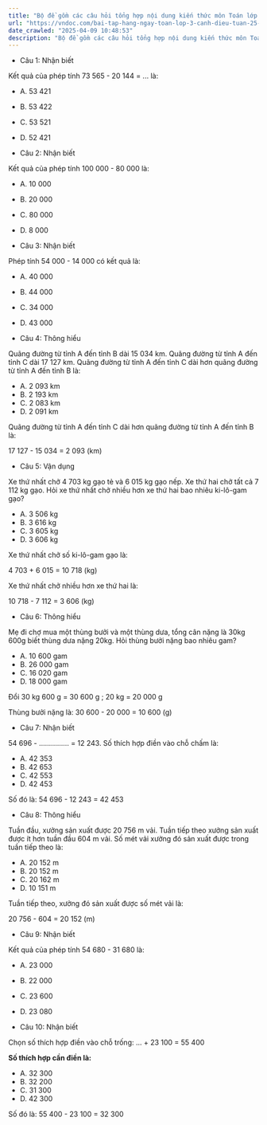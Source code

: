 ```yaml
---
title: "Bộ đề gồm các câu hỏi tổng hợp nội dung kiến thức môn Toán lớp 3 đã học ở Tuần 25 trong chương trình Toán lớp 3 Tập 2 sách Cánh diều, giúp các em ôn tập và luyện giải các dạng bài tập Toán lớp 3. Mời các em cùng luyện tập."
url: "https://vndoc.com/bai-tap-hang-ngay-toan-lop-3-canh-dieu-tuan-25-thu-4-338275"
date_crawled: "2025-04-09 10:48:53"
description: "Bộ đề gồm các câu hỏi tổng hợp nội dung kiến thức môn Toán lớp 3 đã học ở Tuần 25 trong chương trình Toán lớp 3 Tập 2 sách Cánh diều, giúp các em ôn tập và luyện giải các dạng bài tập Toán lớp 3. Mời các em cùng luyện tập."
---
```


* Câu 1:  Nhận biết

Kết quả của phép tính 73 565 - 20 144 = ... là:

  * A. 53 421 
  * B. 53 422 
  * C. 53 521 
  * D. 52 421 



* Câu 2:  Nhận biết

Kết quả của phép tính 100 000 - 80 000 là:

  * A. 10 000 
  * B. 20 000 
  * C. 80 000 
  * D. 8 000 



* Câu 3:  Nhận biết

Phép tính 54 000 - 14 000 có kết quả là:

  * A. 40 000 
  * B. 44 000 
  * C. 34 000 
  * D. 43 000 



* Câu 4:  Thông hiểu

Quãng đường từ tỉnh A đến tỉnh B dài 15 034 km. Quãng đường từ tỉnh A đến tỉnh C dài 17 127 km. Quãng đường từ tỉnh A đến tỉnh C dài hơn quãng đường từ tỉnh A đến tỉnh B là:

  * A. 2 093 km 
  * B. 2 193 km 
  * C. 2 083 km 
  * D. 2 091 km 



Quãng đường từ tỉnh A đến tỉnh C dài hơn quãng đường từ tỉnh A đến tỉnh B là:

17 127 - 15 034 = 2 093 (km)

* Câu 5:  Vận dụng

Xe thứ nhất chở 4 703 kg gạo tẻ và 6 015 kg gạo nếp. Xe thứ hai chở tất cả 7 112 kg gạo. Hỏi xe thứ nhất chở nhiều hơn xe thứ hai bao nhiêu ki-lô-gam gạo?

  * A. 3 506 kg 
  * B. 3 616 kg 
  * C. 3 605 kg 
  * D. 3 606 kg 



Xe thứ nhất chở số ki-lô-gam gạo là:

4 703 + 6 015 = 10 718 (kg)

Xe thứ nhất chở nhiều hơn xe thứ hai là:

10 718 - 7 112 = 3 606 (kg)

* Câu 6:  Thông hiểu

Mẹ đi chợ mua một thùng bưởi và một thùng dưa, tổng cân nặng là 30kg 600g biết thùng dưa nặng 20kg. Hỏi thùng bưởi nặng bao nhiêu gam?

  * A. 10 600 gam 
  * B. 26 000 gam 
  * C. 16 020 gam 
  * D. 18 000 gam 



Đổi 30 kg 600 g = 30 600 g ; 20 kg = 20 000 g

Thùng bưởi nặng là: 30 600 - 20 000 = 10 600 (g)

* Câu 7:  Nhận biết

54 696 - ............... = 12 243. Số thích hợp điền vào chỗ chấm là:

  * A. 42 353 
  * B. 42 653 
  * C. 42 553 
  * D. 42 453 



Số đó là: 54 696 - 12 243 = 42 453

* Câu 8:  Thông hiểu

Tuần đầu, xưởng sản xuất được 20 756 m vải. Tuần tiếp theo xưởng sản xuất được ít hơn tuần đầu 604 m vải. Số mét vải xưởng đó sản xuất được trong tuần tiếp theo là:

  * A. 20 152 m 
  * B. 20 152 m 
  * C. 20 162 m 
  * D. 10 151 m 



Tuần tiếp theo, xưởng đó sản xuất được số mét vải là:

20 756 - 604 = 20 152 (m)

* Câu 9:  Nhận biết

Kết quả của phép tính 54 680 - 31 680 là:

  * A. 23 000 
  * B. 22 000 
  * C. 23 600 
  * D. 23 080 



* Câu 10:  Nhận biết

Chọn số thích hợp điền vào chỗ trống: ... + 23 100 = 55 400

**Số thích hợp cần điền là:**

  * A. 32 300 
  * B. 32 200 
  * C. 31 300 
  * D. 42 300 



Số đó là: 55 400 - 23 100 = 32 300
